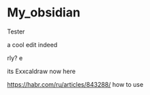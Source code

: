 # My_obsidian

Tester

a cool edit indeed

rly? e

its Exxcaldraw now here

https://habr.com/ru/articles/843288/ how to use
